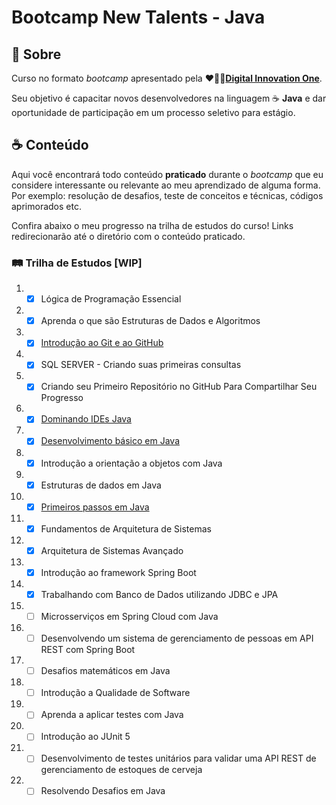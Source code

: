 # Bootcamp New Talents - Java

## :book: Sobre

Curso no formato _bootcamp_ apresentado pela ❤️🧡💛[**Digital Innovation One**](https://github.com/digitalinnovationone).

Seu objetivo é capacitar novos desenvolvedores na linguagem :coffee: **Java** e dar oportunidade de participação em um processo seletivo para estágio.

## :coffee: Conteúdo

Aqui você encontrará todo conteúdo **praticado** durante o _bootcamp_ que eu considere interessante ou relevante ao meu aprendizado de alguma forma.
Por exemplo: resolução de desafios, teste de conceitos e técnicas, códigos aprimorados etc.

Confira abaixo o meu progresso na trilha de estudos do curso!
Links redirecionarão até o diretório com o conteúdo praticado.

### :railway_track: Trilha de Estudos [WIP]

1) - [x] Lógica de Programação Essencial
2) - [x] Aprenda o que são Estruturas de Dados e Algoritmos
3) - [x] [Introdução ao Git e ao GitHub](introducao-git-e-github/ "ir para o diretório")
4) - [x] SQL SERVER - Criando suas primeiras consultas
5) - [x] Criando seu Primeiro Repositório no GitHub Para Compartilhar Seu Progresso
6) - [x] [Dominando IDEs Java](dominando-ides-java/ "ir para o diretório")
7) - [x] [Desenvolvimento básico em Java](desenvolvimento-basico-em-java/ "ir para o diretório")
8) - [x] Introdução a orientação a objetos com Java
9) - [x] Estruturas de dados em Java
10) - [x] [Primeiros passos em Java](primeiros-passos-em-java/ "ir para o diretório")
11) - [x] Fundamentos de Arquitetura de Sistemas
12) - [x]  Arquitetura de Sistemas Avançado
13) - [x] Introdução ao framework Spring Boot
14) - [x] Trabalhando com Banco de Dados utilizando JDBC e JPA
15) - [ ] Microsserviços em Spring Cloud com Java
16) - [ ] Desenvolvendo um sistema de gerenciamento de pessoas em API REST com Spring Boot
17) - [ ] Desafios matemáticos em Java
18) - [ ] Introdução a Qualidade de Software
19) - [ ] Aprenda a aplicar testes com Java
20) - [ ] Introdução ao JUnit 5
21) - [ ] Desenvolvimento de testes unitários para validar uma API REST de gerenciamento de estoques de cerveja
22) - [ ] Resolvendo Desafios em Java